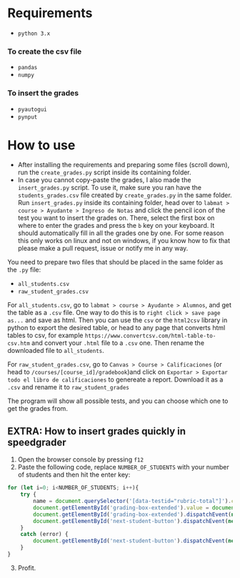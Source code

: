 # Requirements
- `python 3.x`
### To create the csv file
- `pandas`
- `numpy`
### To insert the grades
- `pyautogui`
- `pynput`

# How to use
- After installing the requirements and preparing some files (scroll down), run the `create_grades.py` script inside its containing folder.
- In case you cannot copy-paste the grades, I also made the `insert_grades.py` script. To use it, make sure you ran have the `students_grades.csv` file created by `create_grades.py` in the same folder. Run `insert_grades.py` inside its containing folder, head over to `labmat > course > Ayudante > Ingreso de Notas` and click the pencil icon of the test you want to insert the grades on. There, select the first box on where to enter the grades and press the `b` key on your keyboard. It should automatically fill in all the grades one by one. For some reason this only works on linux and not on windows, if you know how to fix that please make a pull request, issue or notify me in any way.


You need to prepare two files that should be placed in the same folder as the `.py` file:
- `all_students.csv`
- `raw_student_grades.csv`

For `all_students.csv`, go to `labmat > course > Ayudante > Alumnos`, and get the table as a `.csv` file. One way to do this is to `right click > save page as...` and save as html. Then you can use the `csv` or the `html2csv` library in python to export the desired table, or head to any page that converts html tables to csv, for example `https://www.convertcsv.com/html-table-to-csv.htm` and convert your `.html` file to a `.csv` one. Then rename the downloaded file to `all_students`.

For `raw_student_grades.csv`, go to `Canvas > Course > Calificaciones` (or head to `/courses/[course_id]/gradebook`)and click on `Exportar > Exportar todo el libro de calificaciones` to genereate a report. Download it as a `.csv` and rename it to `raw_student_grades`

The program will show all possible tests, and you can choose which one to get the grades from.

## EXTRA: How to insert grades quickly in speedgrader
1. Open the browser console by pressing `f12`
2. Paste the following code, replace `NUMBER_OF_STUDENTS` with your number of students and then hit the enter key:
```js
for (let i=0; i<NUMBER_OF_STUDENTS; i++){
	try {
		name = document.querySelector('[data-testid="rubric-total"]').classList[0];
		document.getElementById('grading-box-extended').value = document.getElementsByClassName(name)[3].innerHTML.split(' ')[2];
	    document.getElementById('grading-box-extended').dispatchEvent(new Event('change'));
        document.getElementById('next-student-button').dispatchEvent(new Event('click'));
	}
	catch (error) {
		document.getElementById('next-student-button').dispatchEvent(new Event('click'));
	}
}
```
3. Profit.
